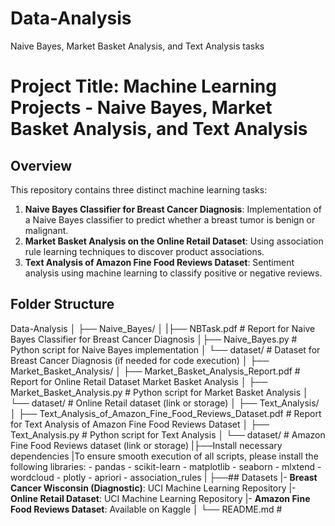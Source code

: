 # Data-Analysis
Naive Bayes, Market Basket Analysis, and Text Analysis tasks
# Project Title: Machine Learning Projects - Naive Bayes, Market Basket Analysis, and Text Analysis

## Overview

This repository contains three distinct machine learning tasks:
1. **Naive Bayes Classifier for Breast Cancer Diagnosis**: Implementation of a Naive Bayes classifier to predict whether a breast tumor is benign or malignant.
2. **Market Basket Analysis on the Online Retail Dataset**: Using association rule learning techniques to discover product associations.
3. **Text Analysis of Amazon Fine Food Reviews Dataset**: Sentiment analysis using machine learning to classify positive or negative reviews.

## Folder Structure
Data-Analysis
│ ├── Naive_Bayes/
│  |├── NBTask.pdf # Report for Naive Bayes Classifier for Breast Cancer Diagnosis 
   │├── Naive_Bayes.py # Python script for Naive Bayes implementation 
    │ └── dataset/ # Dataset for Breast Cancer Diagnosis (if needed for code execution) │
  ├── Market_Basket_Analysis/ 
    │ ├── Market_Basket_Analysis_Report.pdf # Report for Online Retail Dataset Market Basket Analysis 
    │ ├── Market_Basket_Analysis.py # Python script for Market Basket Analysis 
    │ └── dataset/ # Online Retail dataset (link or storage) 
│ ├── Text_Analysis/ 
  │ ├── Text_Analysis_of_Amazon_Fine_Food_Reviews_Dataset.pdf # Report for Text Analysis of Amazon Fine Food Reviews Dataset 
  │ ├── Text_Analysis.py # Python script for Text Analysis 
  │ └── dataset/ # Amazon Fine Food Reviews dataset (link or storage) 
|├──Install necessary dependencies
   |To ensure smooth execution of all scripts, please install the following libraries:
      - pandas
      - scikit-learn
      - matplotlib
      - seaborn
      - mlxtend
      - wordcloud
      - plotly
      - apriori
      - association_rules
| ├──## Datasets
    |- **Breast Cancer Wisconsin (Diagnostic)**: UCI Machine Learning Repository
    |- **Online Retail Dataset**: UCI Machine Learning Repository
    |- **Amazon Fine Food Reviews Dataset**: Available on Kaggle
│ └── README.md # 
